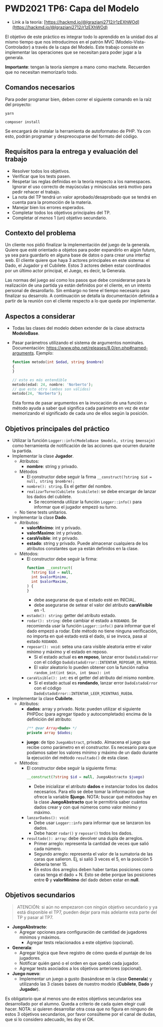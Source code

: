 # PWD2021 TP6: Capa del Modelo

- Link a la teoría: [https://hackmd.io/@lgraziani2712/r1zEXhWOd](https://hackmd.io/@lgraziani2712/r1zEXhWOd)

El objetivo de este práctico es integrar todo lo aprendido en la unidad dos al mismo tiempo que nos introducimos en el patrón MVC (Modelo-Vista-Controlador) a través de la capa del Modelo. Este trabajo consiste en implementar las operaciones que se necesitan para poder jugar a la generala.

**Importante**: tengan la teoría siempre a mano como machete. Recuerden que no necesitan memorizarlo todo.

## Comandos necesarios

Para poder programar bien, deben correr el siguiente comando en la raíz del proyecto:

```
yarn

composer install
```

Se encargará de instalar la herramienta de autoformateo de PHP. Ya con esto, podrán programar y despreocuparse del formato del código.

## Requisitos para la entrega y evaluación del trabajo

- Resolver todos los objetivos.
- Verificar que los tests pasen.
- Respetar las reglas definidas en la teoría respecto a los namespaces. Ignorar el uso correcto de mayúsculas y minúsculas será motivo para pedir rehacer el trabajo.
- La nota del TP tendrá un valor aprobado/desaprobado que se tendrá en cuenta para la promoción de la materia.
- Manejar bien los errores esperados.
- Completar todos los objetivos principales del TP.
- Completar _al menos_ 1 (un) objetivo secundario.

## Contexto del problema

Un cliente nos pidió finalizar la implementación del juego de la generala. Quiere que esté orientado a objetos para poder expandirlo en algún futuro, ya sea para guardarlo en alguna base de datos o para crear una interfaz web. El cliente quiere que haya 3 actores principales en este sistema: el Dado, el Jugador y el Cubilete. Estos 3 actores deben estar coordinados por un último actor principal, el Juego, es decir, la Generala.

Las normas del juego así como los pasos que debe considerarse para la realización de una partida ya están definidos por el cliente, en un intento personal de desarollarlo. Sin embargo no tiene el tiempo necesario para finalizar su desarrolo. A continuación se detalla la documentación definida a partir de la reunión con el cliente respecto a lo que queda por implementar.

## Aspectos a considerar

- Todas las clases del modelo deben extender de la clase abstracta **ModeloBase**.
- Pasar parámetros utilizando el sistema de argumentos nominales. Documentación: https://www.php.net/releases/8.0/en.php#named-arguments. Ejemplo:

  ```php
  function metodo(int $edad, string $nombre)
  {
  }

  // esto es más entendible
  metodo(edad: 24, nombre: 'Norberto');
  // que esto otro (ambos son válidos)
  metodo(24, 'Norberto');
  ```

  Esta forma de pasar argumentos en la invocación de una función o método ayuda a saber qué significa cada parámetro en vez de estar memorizando el significado de cada uno de ellos según la posición.

## Objetivos principales del práctico

- Utilizar la función `Logger::info(ModeloBase $modelo, string $mensaje)` como herramienta de notificación de las acciones que ocurren durante la partida.
- Implementar la clase **Jugador**.
  - Atributos:
    - **nombre**: string y privado.
  - Métodos
    - El constructor debe seguir la firma `__construct(?string $id = null, string $nombre);`
    - `nombre(): string`. Es el getter del nombre.
    - `realizarTurno(Cubilete $cubilete)`: se debe encargar de lanzar los dados del cubilete.
      - Se recomienda utilizar la función `Logger::info()` para informar que el jugador empezó su turno.
  - No tiene tests unitarios.
- Implementar la clase **Dado**.
  - Atributos:
    - **valorMinimo**: int y privado.
    - **valorMaximo**: int y privado.
    - **caraVisible**: int y privado.
    - **estado**: string y privado. Puede almacenar cualquiera de los atributos constantes que ya están definidos en la clase.
  - Métodos:
    - El constructor debe seguir la firma:
      ```php
      function __construct(
        ?string $id = null,
        int $valorMinimo,
        int $valorMaximo,
      ) {
      }
      ```
      - debe asegurarse de que el estado esté en INICIAL.
      - debe asegurarse de setear el valor del atributo **caraVisible** en -1.
    - `estado(): string`: getter del atributo estado.
    - `rodar(): string`: debe cambiar el estado a `RODANDO`. Se recomienda usar la función `Logger::info()` para informar que el dado empezó a rodar. Este método no tiene ninguna verificación, no importa en qué estado está el dado, si se invoca, pasa al estado `RODANDO`.
    - `reposar(): void`: setea una cara visible aleatoria entre el valor mínimo y máximo y el estado en reposo.
      - Si el estado actual es **en reposo**, lanzar error `DadoEstadoError` con el código `DadoEstadoError::INTENTAR_REPOSAR_EN_REPOSO`.
      - El valor aleatorio lo pueden obtener con la función nativa `random_int(int $min, int $max): int`
    - `caraVisible(): int`: es el getter del atributo del mismo nombre.
      - Si el estado actual es **rondando**, lanzar error `DadoEstadoError` con el código `DadoEstadoError::INTENTAR_LEER_MIENTRAS_RUEDA`.
- Implementar la clase **Cubilete**.
  - Atributos:
    - **dados**: array y privado. Nota: pueden utilizar el siguiente PHPDoc (para agregar tipado y autocompletado) encima de la definición del atributo:
      ```php
      /** @var Array<Dado> */
      private array $dados;
      ```
    - **juego**: de tipo `JuegoAbstract`, privado. Almacena el juego que recibe como parámetro en el constructor. Es necesario para que podamos saber los valores mínimo y máximo de un dado durante la ejecución del método `resultado()` de esta clase.
  - Métodos:
    - El constructor debe seguir la siguiente firma:
      ```php
      __construct(?string $id = null, JuegoAbstracto $juego)
      ```
      - Debe inicializar el atributo **dados** e instanciar todos los dados necesarios. Para ello se debe tomar la información que ofrece la variable **$juego**. NOTA: buscar qué métodos hay en la clase **JuegoAbstracto** que le permitiría saber cuántos dados crear y con qué números como valor mínimo y máximo.
    - `lanzarDados(): void`:
      - Debe usar `Logger::info` para informar que se lanzaron los dados.
      - Debe hacer `rodar()` y `reposar()` todos los dados.
    - `resultado(): array`: debe devolver una dupla de arreglos.
      - Primer arreglo: representa la cantidad de veces que salió cada número.
      - Segundo arreglo: representa el valor de la sumatoria de las caras que salieron. Ej, si salió 3 veces el 5, en la posición 5 debería tener 15.
      - En estos dos arreglos deben haber tantas posiciones como caras tenga el dado + N. Esto se debe porque las posiciones entre **0** y **valorMinimo** del dado deben estar en **null**.

## Objetivos secundarios

> ATENCIÓN: si aún no empezaron con ningún objetivo secundario y ya está disponible el TP7, pueden dejar para más adelante esta parte del TP y pasar al TP7.

- **JuegoAbstracto**:
  - Agregar opciones para configuración de cantidad de jugadores mínimos y máximos.
    - Agregar tests relacionados a este objetivo (opcional).
- **Generala**:
  - Agregar lógica que lleve registro de cómo queda el puntaje de los jugadores.
  - Notificar quién ganó o el orden en que quedó cada jugador.
  - Agregar tests asociados a los objetivos anteriores (opcional).
- **Juego nuevo**:
  - Implementar un juego a gusto (basándose en la clase **Generala**) y utilizando las 3 clases bases de nuestro modelo (**Cubilete**, **Dado** y **Jugador**).

Es obligatorio que al menos uno de estos objetivos secundarios sea desarrollado por el alumno. Queda a criterio de cada quien elegir cuál hacer. NOTA: si quieren desarrollar otra cosa que no figura en ninguno de estos 3 objetivos secundarios, por favor consúlteme por el canal de dudas, que si lo considero adecuado, les doy el OK.
